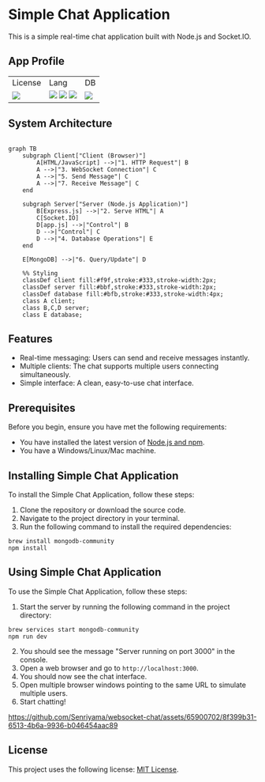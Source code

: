 # Simple Chat Application

This is a simple real-time chat application built with Node.js and Socket.IO.
## App Profile
<!-- Badges -->
<table>
  <tr>
    <td>License</td>
    <td>Lang</td>
    <td>DB</td>
  </tr>
  <tr>
    <td>
      <a href="./LICENSE">
        <img src="http://img.shields.io/badge/license-MIT-blue.svg?style=flat">
      </a>
    </td>
    <td>
      <img src="https://img.shields.io/badge/-HTML5-333.svg?logo=html5&style=flat">
      <img src="https://img.shields.io/badge/-JavaScript-276DC3.svg?logo=javascript&style=flat">
      <img src="https://img.shields.io/badge/-Node.js-555.svg?logo=nodedotjs&style=flat">
    </td>
    <td>
      <img src="https://img.shields.io/badge/-MongoDB-black?style=flat-square&logo=mongodb&style=flat">
    </td>
  </tr>
</table>


## System Architecture

```mermaid

graph TB
    subgraph Client["Client (Browser)"]
        A[HTML/JavaScript] -->|"1. HTTP Request"| B
        A -->|"3. WebSocket Connection"| C
        A -->|"5. Send Message"| C
        A -->|"7. Receive Message"| C
    end

    subgraph Server["Server (Node.js Application)"]
        B[Express.js] -->|"2. Serve HTML"| A
        C[Socket.IO] 
        D[app.js] -->|"Control"| B
        D -->|"Control"| C
        D -->|"4. Database Operations"| E
    end

    E[MongoDB] -->|"6. Query/Update"| D

    %% Styling
    classDef client fill:#f9f,stroke:#333,stroke-width:2px;
    classDef server fill:#bbf,stroke:#333,stroke-width:2px;
    classDef database fill:#bfb,stroke:#333,stroke-width:4px;
    class A client;
    class B,C,D server;
    class E database;
```
## Features

- Real-time messaging: Users can send and receive messages instantly.
- Multiple clients: The chat supports multiple users connecting simultaneously.
- Simple interface: A clean, easy-to-use chat interface.

## Prerequisites

Before you begin, ensure you have met the following requirements:

- You have installed the latest version of [Node.js and npm](https://nodejs.org/en/download/).
- You have a Windows/Linux/Mac machine.

## Installing Simple Chat Application

To install the Simple Chat Application, follow these steps:

1. Clone the repository or download the source code.
2. Navigate to the project directory in your terminal.
3. Run the following command to install the required dependencies:

```
brew install mongodb-community
npm install
```

## Using Simple Chat Application

To use the Simple Chat Application, follow these steps:

1. Start the server by running the following command in the project directory:

```
brew services start mongodb-community
npm run dev
```

2. You should see the message "Server running on port 3000" in the console.
3. Open a web browser and go to `http://localhost:3000`.
4. You should now see the chat interface.
5. Open multiple browser windows pointing to the same URL to simulate multiple users.
6. Start chatting!



https://github.com/Senriyama/websocket-chat/assets/65900702/8f399b31-6513-4b6a-9936-b046454aac89


## License

This project uses the following license: [MIT License](<link_to_license>).
